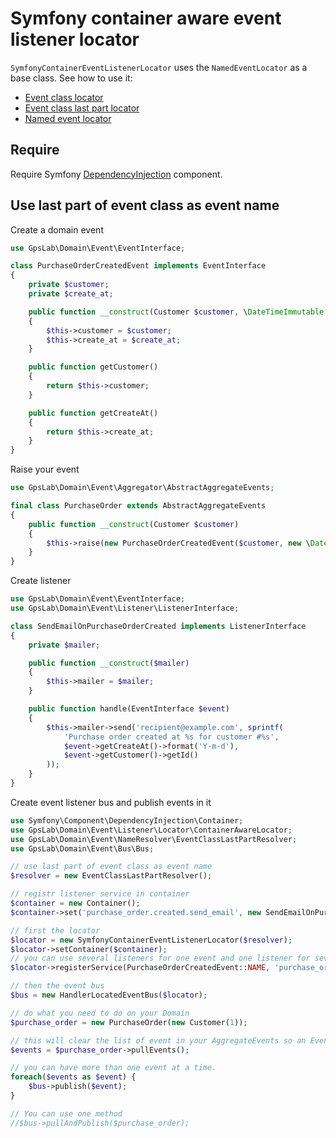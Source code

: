 Symfony container aware event listener locator
==============================================

`SymfonyContainerEventListenerLocator` uses the `NamedEventLocator` as a base class. See how to use it:

 * [Event class locator](event_class.md)
 * [Event class last part locator](event_class_last_part.md)
 * [Named event locator](named_event.md)

## Require

Require Symfony [DependencyInjection](https://symfony.com/doc/current/components/dependency_injection.html) component.

## Use last part of event class as event name

Create a domain event

```php
use GpsLab\Domain\Event\EventInterface;

class PurchaseOrderCreatedEvent implements EventInterface
{
    private $customer;
    private $create_at;

    public function __construct(Customer $customer, \DateTimeImmutable $create_at)
    {
        $this->customer = $customer;
        $this->create_at = $create_at;
    }

    public function getCustomer()
    {
        return $this->customer;
    }

    public function getCreateAt()
    {
        return $this->create_at;
    }
}
```

Raise your event

```php
use GpsLab\Domain\Event\Aggregator\AbstractAggregateEvents;

final class PurchaseOrder extends AbstractAggregateEvents
{
    public function __construct(Customer $customer)
    {
        $this->raise(new PurchaseOrderCreatedEvent($customer, new \DateTimeImmutable()));
    }
}
```

Create listener

```php
use GpsLab\Domain\Event\EventInterface;
use GpsLab\Domain\Event\Listener\ListenerInterface;

class SendEmailOnPurchaseOrderCreated implements ListenerInterface
{
    private $mailer;

    public function __construct($mailer)
    {
        $this->mailer = $mailer;
    }

    public function handle(EventInterface $event)
    {
        $this->mailer->send('recipient@example.com', sprintf(
            'Purchase order created at %s for customer #%s',
            $event->getCreateAt()->format('Y-m-d'),
            $event->getCustomer()->getId()
        ));
    }
}
```

Create event listener bus and publish events in it

```php
use Symfony\Component\DependencyInjection\Container;
use GpsLab\Domain\Event\Listener\Locator\ContainerAwareLocator;
use GpsLab\Domain\Event\NameResolver\EventClassLastPartResolver;
use GpsLab\Domain\Event\Bus\Bus;

// use last part of event class as event name
$resolver = new EventClassLastPartResolver();

// registr listener service in container
$container = new Container();
$container->set('purchase_order.created.send_email', new SendEmailOnPurchaseOrderCreated(/* $mailer */));

// first the locator
$locator = new SymfonyContainerEventListenerLocator($resolver);
$locator->setContainer($container);
// you can use several listeners for one event and one listener for several events
$locator->registerService(PurchaseOrderCreatedEvent::NAME, 'purchase_order.created.send_email');

// then the event bus
$bus = new HandlerLocatedEventBus($locator);

// do what you need to do on your Domain
$purchase_order = new PurchaseOrder(new Customer(1));

// this will clear the list of event in your AggregateEvents so an Event is trigger only once
$events = $purchase_order->pullEvents();

// you can have more than one event at a time.
foreach($events as $event) {
    $bus->publish($event);
}

// You can use one method
//$bus->pullAndPublish($purchase_order);
```
